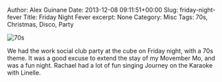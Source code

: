 Author: Alex Guinane
Date: 2013-12-08 09:11:51+00:00
Slug: friday-night-fever
Title: Friday Night Fever
excerpt: None
Category: Misc
Tags: 70s, Christmas, Disco, Party

![70s](/images/2013/2013-12-08-friday-night-fever/img_20131206_185416.jpg)

We had the work social club party at the cube on Friday night, with a 70s theme. It was a good excuse to extend the stay of my Movember Mo, and was a fun night. Rachael had a lot of fun singing Journey on the Karaoke with Linelle.
